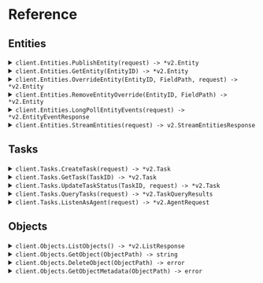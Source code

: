# Reference
## Entities
<details><summary><code>client.Entities.PublishEntity(request) -> *v2.Entity</code></summary>
<dl>
<dd>

#### 📝 Description

<dl>
<dd>

<dl>
<dd>

Publish an entity for ingest into the Entities API. Entities created with this method are "owned" by the originator: other sources, 
such as the UI, may not edit or delete these entities. The server validates entities at API call time and 
returns an error if the entity is invalid.

An entity ID must be provided when calling this endpoint. If the entity referenced by the entity ID does not exist
then it will be created. Otherwise the entity will be updated. An entity will only be updated if its
provenance.sourceUpdateTime is greater than the provenance.sourceUpdateTime of the existing entity.
</dd>
</dl>
</dd>
</dl>

#### 🔌 Usage

<dl>
<dd>

<dl>
<dd>

```go
client.Entities.PublishEntity(
        context.TODO(),
        &v2.Entity{},
    )
}
```
</dd>
</dl>
</dd>
</dl>

#### ⚙️ Parameters

<dl>
<dd>

<dl>
<dd>

**request:** `*v2.Entity` 
    
</dd>
</dl>
</dd>
</dl>


</dd>
</dl>
</details>

<details><summary><code>client.Entities.GetEntity(EntityID) -> *v2.Entity</code></summary>
<dl>
<dd>

#### 🔌 Usage

<dl>
<dd>

<dl>
<dd>

```go
client.Entities.GetEntity(
        context.TODO(),
        "entityId",
    )
}
```
</dd>
</dl>
</dd>
</dl>

#### ⚙️ Parameters

<dl>
<dd>

<dl>
<dd>

**entityID:** `string` — ID of the entity to return
    
</dd>
</dl>
</dd>
</dl>


</dd>
</dl>
</details>

<details><summary><code>client.Entities.OverrideEntity(EntityID, FieldPath, request) -> *v2.Entity</code></summary>
<dl>
<dd>

#### 📝 Description

<dl>
<dd>

<dl>
<dd>

Only fields marked with overridable can be overridden. Please refer to our documentation to see the comprehensive
list of fields that can be overridden. The entity in the request body should only have a value set on the field 
specified in the field path parameter. Field paths are rooted in the base entity object and must be represented 
using lower_snake_case. Do not include "entity" in the field path.

Note that overrides are applied in an eventually consistent manner. If multiple overrides are created 
concurrently for the same field path, the last writer wins.
</dd>
</dl>
</dd>
</dl>

#### 🔌 Usage

<dl>
<dd>

<dl>
<dd>

```go
client.Entities.OverrideEntity(
        context.TODO(),
        "entityId",
        "mil_view.disposition",
        &v2.EntityOverride{},
    )
}
```
</dd>
</dl>
</dd>
</dl>

#### ⚙️ Parameters

<dl>
<dd>

<dl>
<dd>

**entityID:** `string` — The unique ID of the entity to override
    
</dd>
</dl>

<dl>
<dd>

**fieldPath:** `string` — fieldPath to override
    
</dd>
</dl>

<dl>
<dd>

**entity:** `*v2.Entity` 

The entity containing the overridden fields. The service will extract the overridable fields from 
the object and ignore all other fields.
    
</dd>
</dl>

<dl>
<dd>

**provenance:** `*v2.Provenance` — Additional information about the source of the override.
    
</dd>
</dl>
</dd>
</dl>


</dd>
</dl>
</details>

<details><summary><code>client.Entities.RemoveEntityOverride(EntityID, FieldPath) -> *v2.Entity</code></summary>
<dl>
<dd>

#### 📝 Description

<dl>
<dd>

<dl>
<dd>

This operation clears the override value from the specified field path on the entity.
</dd>
</dl>
</dd>
</dl>

#### 🔌 Usage

<dl>
<dd>

<dl>
<dd>

```go
client.Entities.RemoveEntityOverride(
        context.TODO(),
        "entityId",
        "mil_view.disposition",
    )
}
```
</dd>
</dl>
</dd>
</dl>

#### ⚙️ Parameters

<dl>
<dd>

<dl>
<dd>

**entityID:** `string` — The unique ID of the entity to undo an override from.
    
</dd>
</dl>

<dl>
<dd>

**fieldPath:** `string` — The fieldPath to clear overrides from.
    
</dd>
</dl>
</dd>
</dl>


</dd>
</dl>
</details>

<details><summary><code>client.Entities.LongPollEntityEvents(request) -> *v2.EntityEventResponse</code></summary>
<dl>
<dd>

#### 📝 Description

<dl>
<dd>

<dl>
<dd>

This is a long polling API that will first return all pre-existing data and then return all new data as
it becomes available. If you want to start a new polling session then open a request with an empty
'sessionToken' in the request body. The server will return a new session token in the response.
If you want to retrieve the next batch of results from an existing polling session then send the session
token you received from the server in the request body. If no new data is available then the server will
hold the connection open for up to 5 minutes. After the 5 minute timeout period, the server will close the 
connection with no results and you may resume polling with the same session token. If your session falls behind 
more than 3x the total number of entities in the environment, the server will terminate your session. 
In this case you must start a new session by sending a request with an empty session token.
</dd>
</dl>
</dd>
</dl>

#### 🔌 Usage

<dl>
<dd>

<dl>
<dd>

```go
client.Entities.LongPollEntityEvents(
        context.TODO(),
        &v2.EntityEventRequest{
            SessionToken: "sessionToken",
        },
    )
}
```
</dd>
</dl>
</dd>
</dl>

#### ⚙️ Parameters

<dl>
<dd>

<dl>
<dd>

**sessionToken:** `string` — Long-poll session identifier. Leave empty to start a new polling session.
    
</dd>
</dl>

<dl>
<dd>

**batchSize:** `*int` — Maximum size of response batch. Defaults to 100. Must be between 1 and 2000 (inclusive).
    
</dd>
</dl>
</dd>
</dl>


</dd>
</dl>
</details>

<details><summary><code>client.Entities.StreamEntities(request) -> v2.StreamEntitiesResponse</code></summary>
<dl>
<dd>

#### 📝 Description

<dl>
<dd>

<dl>
<dd>

Establishes a persistent connection to stream entity events as they occur.
</dd>
</dl>
</dd>
</dl>

#### 🔌 Usage

<dl>
<dd>

<dl>
<dd>

```go
client.Entities.StreamEntities(
        context.TODO(),
        &v2.EntityStreamRequest{},
    )
}
```
</dd>
</dl>
</dd>
</dl>

#### ⚙️ Parameters

<dl>
<dd>

<dl>
<dd>

**heartbeatIntervalMs:** `*int` — at what interval to send heartbeat events, defaults to 30s.
    
</dd>
</dl>

<dl>
<dd>

**preExistingOnly:** `*bool` — only stream pre-existing entities in the environment and then close the connection, defaults to false.
    
</dd>
</dl>

<dl>
<dd>

**componentsToInclude:** `[]string` — list of components to include, leave empty to include all components.
    
</dd>
</dl>
</dd>
</dl>


</dd>
</dl>
</details>

## Tasks
<details><summary><code>client.Tasks.CreateTask(request) -> *v2.Task</code></summary>
<dl>
<dd>

#### 📝 Description

<dl>
<dd>

<dl>
<dd>

Submit a request to create a task and schedule it for delivery. Tasks, once delivered, will 
be asynchronously updated by their destined agent. 
</dd>
</dl>
</dd>
</dl>

#### 🔌 Usage

<dl>
<dd>

<dl>
<dd>

```go
client.Tasks.CreateTask(
        context.TODO(),
        &v2.TaskCreation{},
    )
}
```
</dd>
</dl>
</dd>
</dl>

#### ⚙️ Parameters

<dl>
<dd>

<dl>
<dd>

**taskID:** `*string` 

If non-empty, will set the requested Task ID, otherwise will generate a new random
GUID. Will reject if supplied Task ID does not match [A-Za-z0-9_-.]{5,36}.
    
</dd>
</dl>

<dl>
<dd>

**displayName:** `*string` — Human readable display name for this Task, should be short (<100 chars).
    
</dd>
</dl>

<dl>
<dd>

**description:** `*string` — Longer, free form human readable description of this Task.
    
</dd>
</dl>

<dl>
<dd>

**specification:** `*v2.GoogleProtobufAny` — Full set of task parameters.
    
</dd>
</dl>

<dl>
<dd>

**author:** `*v2.Principal` 
    
</dd>
</dl>

<dl>
<dd>

**relations:** `*v2.Relations` 

Any relationships associated with this Task, such as a parent Task or an assignee
this Task is designated to for execution.
    
</dd>
</dl>

<dl>
<dd>

**isExecutedElsewhere:** `*bool` 

If set, then the service will not trigger execution of this task on an agent. Useful
for when ingesting tasks from an external system that is triggering execution of tasks
on agents.
    
</dd>
</dl>

<dl>
<dd>

**initialEntities:** `[]*v2.TaskEntity` 

Indicates an initial set of entities that can be used to execute an entity aware
task. For example, an entity Objective, an entity Keep In Zone, etc.
    
</dd>
</dl>
</dd>
</dl>


</dd>
</dl>
</details>

<details><summary><code>client.Tasks.GetTask(TaskID) -> *v2.Task</code></summary>
<dl>
<dd>

#### 🔌 Usage

<dl>
<dd>

<dl>
<dd>

```go
client.Tasks.GetTask(
        context.TODO(),
        "taskId",
    )
}
```
</dd>
</dl>
</dd>
</dl>

#### ⚙️ Parameters

<dl>
<dd>

<dl>
<dd>

**taskID:** `string` — ID of task to return
    
</dd>
</dl>
</dd>
</dl>


</dd>
</dl>
</details>

<details><summary><code>client.Tasks.UpdateTaskStatus(TaskID, request) -> *v2.Task</code></summary>
<dl>
<dd>

#### 📝 Description

<dl>
<dd>

<dl>
<dd>

Update the status of a task.
</dd>
</dl>
</dd>
</dl>

#### 🔌 Usage

<dl>
<dd>

<dl>
<dd>

```go
client.Tasks.UpdateTaskStatus(
        context.TODO(),
        "taskId",
        &v2.TaskStatusUpdate{},
    )
}
```
</dd>
</dl>
</dd>
</dl>

#### ⚙️ Parameters

<dl>
<dd>

<dl>
<dd>

**taskID:** `string` — ID of task to update status of
    
</dd>
</dl>

<dl>
<dd>

**statusVersion:** `*int` 

The status version of the task to update. This version number increments to indicate the task's 
current stage in its status lifecycle. Specifically, whenever a task's status updates, the status 
version increments by one. Any status updates received with a lower status version number than what 
is known are considered stale and ignored.
    
</dd>
</dl>

<dl>
<dd>

**newStatus:** `*v2.TaskStatus` — The new status of the task.
    
</dd>
</dl>

<dl>
<dd>

**author:** `*v2.Principal` 
    
</dd>
</dl>
</dd>
</dl>


</dd>
</dl>
</details>

<details><summary><code>client.Tasks.QueryTasks(request) -> *v2.TaskQueryResults</code></summary>
<dl>
<dd>

#### 📝 Description

<dl>
<dd>

<dl>
<dd>

Query for tasks by a specified search criteria.
</dd>
</dl>
</dd>
</dl>

#### 🔌 Usage

<dl>
<dd>

<dl>
<dd>

```go
client.Tasks.QueryTasks(
        context.TODO(),
        &v2.TaskQuery{},
    )
}
```
</dd>
</dl>
</dd>
</dl>

#### ⚙️ Parameters

<dl>
<dd>

<dl>
<dd>

**pageToken:** `*string` — If set, returns results starting from the given pageToken.
    
</dd>
</dl>

<dl>
<dd>

**parentTaskID:** `*string` 

If present matches Tasks with this parent Task ID.
Note: this is mutually exclusive with all other query parameters, i.e., either provide parent Task ID, or
any of the remaining parameters, but not both.
    
</dd>
</dl>

<dl>
<dd>

**statusFilter:** `*v2.TaskQueryStatusFilter` 
    
</dd>
</dl>

<dl>
<dd>

**updateTimeRange:** `*v2.TaskQueryUpdateTimeRange` — If provided, only provides Tasks updated within the time range.
    
</dd>
</dl>
</dd>
</dl>


</dd>
</dl>
</details>

<details><summary><code>client.Tasks.ListenAsAgent(request) -> *v2.AgentRequest</code></summary>
<dl>
<dd>

#### 📝 Description

<dl>
<dd>

<dl>
<dd>

This is a long polling API that will block until a new task is ready for delivery. If no new task is 
available then the server will hold on to your request for up to 5 minutes, after that 5 minute timeout 
period you will be expected to reinitiate a new request.
</dd>
</dl>
</dd>
</dl>

#### 🔌 Usage

<dl>
<dd>

<dl>
<dd>

```go
client.Tasks.ListenAsAgent(
        context.TODO(),
        &v2.AgentListener{},
    )
}
```
</dd>
</dl>
</dd>
</dl>

#### ⚙️ Parameters

<dl>
<dd>

<dl>
<dd>

**agentSelector:** `*v2.EntityIDsSelector` — Selector criteria to determine which Agent Tasks the agent receives
    
</dd>
</dl>
</dd>
</dl>


</dd>
</dl>
</details>

## Objects
<details><summary><code>client.Objects.ListObjects() -> *v2.ListResponse</code></summary>
<dl>
<dd>

#### 📝 Description

<dl>
<dd>

<dl>
<dd>

Lists objects in your environment. You can define a prefix to list a subset of your objects. If you do not set a prefix, Lattice returns all available objects. By default this endpoint will list local objects only.
</dd>
</dl>
</dd>
</dl>

#### 🔌 Usage

<dl>
<dd>

<dl>
<dd>

```go
client.Objects.ListObjects(
        context.TODO(),
        &v2.ListObjectsRequest{},
    )
}
```
</dd>
</dl>
</dd>
</dl>

#### ⚙️ Parameters

<dl>
<dd>

<dl>
<dd>

**prefix:** `*string` — Filters the objects based on the specified prefix path. If no path is specified, all objects are returned.
    
</dd>
</dl>

<dl>
<dd>

**sinceTimestamp:** `*time.Time` — Sets the age for the oldest objects to query across the environment.
    
</dd>
</dl>

<dl>
<dd>

**pageToken:** `*string` — Base64 and URL-encoded cursor returned by the service to continue paging.
    
</dd>
</dl>

<dl>
<dd>

**allObjectsInMesh:** `*bool` — Lists objects across all environment nodes in a Lattice Mesh.
    
</dd>
</dl>
</dd>
</dl>


</dd>
</dl>
</details>

<details><summary><code>client.Objects.GetObject(ObjectPath) -> string</code></summary>
<dl>
<dd>

#### 📝 Description

<dl>
<dd>

<dl>
<dd>

Fetches an object from your environment using the objectPath path parameter.
</dd>
</dl>
</dd>
</dl>

#### 🔌 Usage

<dl>
<dd>

<dl>
<dd>

```go
client.Objects.GetObject(
        context.TODO(),
        "objectPath",
        &v2.GetObjectRequest{},
    )
}
```
</dd>
</dl>
</dd>
</dl>

#### ⚙️ Parameters

<dl>
<dd>

<dl>
<dd>

**objectPath:** `string` — The path of the object to fetch.
    
</dd>
</dl>

<dl>
<dd>

**acceptEncoding:** `*v2.GetObjectRequestAcceptEncoding` — If set, Lattice will compress the response using the specified compression method. If the header is not defined, or the compression method is set to `identity`, no compression will be applied to the response.
    
</dd>
</dl>

<dl>
<dd>

**priority:** `*string` — Indicates a client's preference for the priority of the response. The value is a structured header as defined in RFC 9218. If you do not set the header, Lattice uses the default priority set for the environment. Incremental delivery directives are not supported and will be ignored.
    
</dd>
</dl>
</dd>
</dl>


</dd>
</dl>
</details>

<details><summary><code>client.Objects.DeleteObject(ObjectPath) -> error</code></summary>
<dl>
<dd>

#### 📝 Description

<dl>
<dd>

<dl>
<dd>

Deletes an object from your environment given the objectPath path parameter.
</dd>
</dl>
</dd>
</dl>

#### 🔌 Usage

<dl>
<dd>

<dl>
<dd>

```go
client.Objects.DeleteObject(
        context.TODO(),
        "objectPath",
    )
}
```
</dd>
</dl>
</dd>
</dl>

#### ⚙️ Parameters

<dl>
<dd>

<dl>
<dd>

**objectPath:** `string` — The path of the object to delete.
    
</dd>
</dl>
</dd>
</dl>


</dd>
</dl>
</details>

<details><summary><code>client.Objects.GetObjectMetadata(ObjectPath) -> error</code></summary>
<dl>
<dd>

#### 📝 Description

<dl>
<dd>

<dl>
<dd>

Returns metadata for a specified object path. Use this to fetch metadata such as object size (size_bytes), its expiry time (expiry_time), or its latest update timestamp (last_updated_at).
</dd>
</dl>
</dd>
</dl>

#### 🔌 Usage

<dl>
<dd>

<dl>
<dd>

```go
client.Objects.GetObjectMetadata(
        context.TODO(),
        "objectPath",
    )
}
```
</dd>
</dl>
</dd>
</dl>

#### ⚙️ Parameters

<dl>
<dd>

<dl>
<dd>

**objectPath:** `string` — The path of the object to query.
    
</dd>
</dl>
</dd>
</dl>


</dd>
</dl>
</details>
